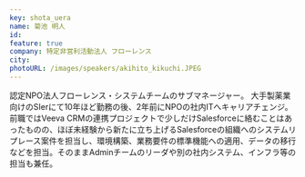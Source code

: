 ```yaml
---
key: shota_uera
name: 菊池 明人
id: 
feature: true
company: 特定非営利活動法人 フローレンス
city: 
photoURL: /images/speakers/akihito_kikuchi.JPEG
---
```

認定NPO法人フローレンス・システムチームのサブマネージャー。
大手製薬業向けのSIerにて10年ほど勤務の後、2年前にNPOの社内ITへキャリアチェンジ。前職ではVeeva CRMの連携プロジェクトで少しだけSalesforceに絡むことはあったものの、ほぼ未経験から新たに立ち上げるSalesforceの組織へのシステムリプレース案件を担当し、環境構築、業務要件の標準機能への適用、データの移行などを担当。そのままAdminチームのリーダや別の社内システム、インフラ等の担当も兼任。